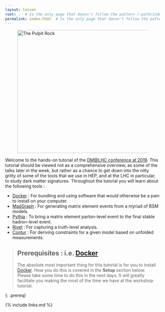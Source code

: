 ```yaml
---
layout: lesson
root: .  # Is the only page that doesn't follow the pattern /:path/index.html
permalink: index.html  # Is the only page that doesn't follow the pattern /:path/index.html
---
```


<figure>
  <img src="../fig/handson.png" alt="The Pulpit Rock" width="700" height="400">
</figure>

Welcome to the hands-on tutorial of the [DM@LHC conference at 2019](https://indico.cern.ch/event/783977/).
This tutorial should be viewed not as a comprehensive overview, as some of the talks later in the week,
but rather as a chance to get down into the nitty gritty of some of the tools that we use
in HEP, and at the LHC in particular, to study dark matter signatures.  Throughout the tutorial
you will learn about the following tools :
- [Docker](https://www.docker.com/) : For bundling and using software that would otherwise be a pain to install on your computer.
- [MadGraph](https://cp3.irmp.ucl.ac.be/projects/madgraph/) : For generating matrix element events from a myriad of BSM models.
- [Pythia](http://home.thep.lu.se/~torbjorn/pythia81html/Welcome.html) : To bring a matrix element parton-level event to the final stable hadron-level event.
- [Rivet](https://rivet.hepforge.org/) : For capturing a truth-level analysis.
- [Contur](https://contur.hepforge.org/) : For deriving constraints for a given model based on unfolded measurements.

> ## Prerequisites : i.e. [Docker](https://www.docker.com/)
>
> The absolute most important thing for this tutorial is for you to install [Docker](https://www.docker.com/).
> How you do this is covered in the **Setup** section below.  Please take some time to do this in the next days.
> It will greatly facilitate you making the most of the time we have at the workshop tutorial.
>
{: .prereq}

{% include links.md %}
